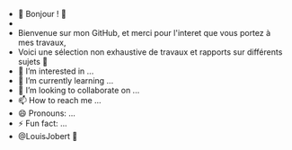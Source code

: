 - 👋 Bonjour ! 👋
- 
- Bienvenue sur mon GitHub, et merci pour l'interet que vous portez à mes travaux,
- Voici une sélection non exhaustive de travaux et rapports sur différents sujets 👀
- 👀 I’m interested in ...
- 🌱 I’m currently learning ...
- 💞️ I’m looking to collaborate on ...
- 📫 How to reach me ...
- 😄 Pronouns: ...
- ⚡ Fun fact: ...
- @LouisJobert 👋

<!---
LouisJobert/LouisJobert is a ✨ special ✨ repository because its `README.md` (this file) appears on your GitHub profile.
You can click the Preview link to take a look at your changes.
--->
